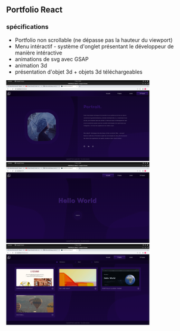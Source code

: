 ## Portfolio React

### spécifications 

* Portfolio non scrollable (ne dépasse pas la hauteur du viewport)
* Menu intéractif - système d'onglet présentant le développeur de manière intéractive
* animations de svg avec GSAP
* animation 3d
* présentation d'objet 3d + objets 3d téléchargeables

<img src="/public/screenshots/screen-one.png" width="384" height="216" />&emsp;&emsp;<img src="/public/screenshots/screen-two.png" width="384" height="216" />&emsp;&emsp;<img src="/public/screenshots/screen-three.png" width="384" height="216" />

